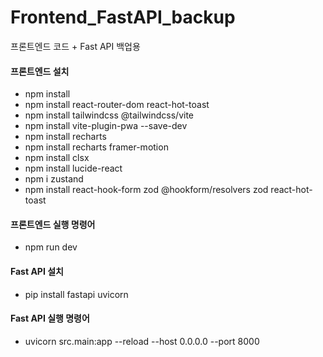# Frontend_FastAPI_backup
프론트엔드 코드 + Fast API 백업용


#### 프론트엔드 설치
- npm install
- npm install react-router-dom react-hot-toast
- npm install tailwindcss @tailwindcss/vite
- npm install vite-plugin-pwa --save-dev
- npm install recharts
- npm install recharts framer-motion
- npm install clsx
- npm install lucide-react
- npm i zustand
- npm install react-hook-form zod @hookform/resolvers zod react-hot-toast

#### 프론트엔드 실행 명령어
- npm run dev

#### Fast API 설치
- pip install fastapi uvicorn

#### Fast API 실행 명령어
- uvicorn src.main:app --reload --host 0.0.0.0 --port 8000